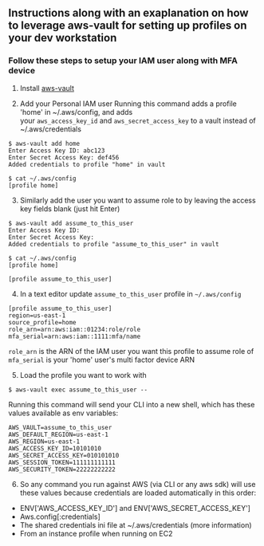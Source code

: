 ## Instructions along with an exaplanation on how to leverage aws-vault for setting up profiles on your dev workstation

### Follow these steps to setup your IAM user along with MFA device

1. Install [aws-vault](https://github.com/99designs/aws-vault#installing)

2. Add your Personal IAM user
Running this command adds a profile 'home' in ~/.aws/config, and adds  
your `aws_access_key_id` and `aws_secret_access_key` to a vault instead of
~/.aws/credentials

```console
$ aws-vault add home
Enter Access Key ID: abc123
Enter Secret Access Key: def456
Added credentials to profile "home" in vault

$ cat ~/.aws/config
[profile home]
```

3. Similarly add the user you want to assume role to by leaving the
access key fields blank (just hit Enter)
```console
$ aws-vault add assume_to_this_user
Enter Access Key ID:
Enter Secret Access Key:
Added credentials to profile "assume_to_this_user" in vault

$ cat ~/.aws/config
[profile home]

[profile assume_to_this_user]

```

4. In a text editor update `assume_to_this_user` profile in `~/.aws/config`
```console
[profile assume_to_this_user]
region=us-east-1
source_profile=home
role_arn=arn:aws:iam::01234:role/role
mfa_serial=arn:aws:iam::1111:mfa/name
```
`role_arn` is the ARN of the IAM user you want this profile to assume role of
`mfa_serial` is your 'home' user's multi factor device ARN

5. Load the profile you want to work with
```console
$ aws-vault exec assume_to_this_user --
```
Running this command will send your CLI into a new shell, which has these values
available as env variables:
```console
AWS_VAULT=assume_to_this_user
AWS_DEFAULT_REGION=us-east-1
AWS_REGION=us-east-1
AWS_ACCESS_KEY_ID=10101010
AWS_SECRET_ACCESS_KEY=010101010
AWS_SESSION_TOKEN=111111111111
AWS_SECURITY_TOKEN=22222222222
```

6. So any command you run against AWS (via CLI or any aws sdk) will use these
values because credentials are loaded automatically in this order:
* ENV['AWS_ACCESS_KEY_ID'] and ENV['AWS_SECRET_ACCESS_KEY']
* Aws.config[:credentials]
* The shared credentials ini file at ~/.aws/credentials (more information)
* From an instance profile when running on EC2
